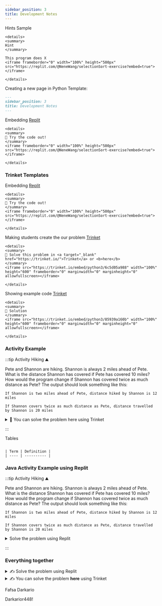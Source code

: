 ```yaml
---
sidebar_position: 3
title: Development Notes
---
```


Hints Sample
```
<details>
<summary>
Hint
</summary>

This program does X
<iframe frameborder="0" width="100%" height="500px" src="https://replit.com/@NeneWang/selectionSort-exercise?embed=true"></iframe>

</details>
```


Creating a new page in Python Template:
```markdown
---
sidebar_position: 3
title: Development Notes
---

```

Embedding [Replit](https://replit.com/~)
```
<details>
<summary>
🧪 Try the code out! 
</summary>
<iframe frameborder="0" width="100%" height="500px" src="https://replit.com/@NeneWang/selectionSort-exercise?embed=true"></iframe>

</details>
```

### Trinket Templates


Embedding [Replit](https://replit.com/~)
```
<details>
<summary>
🧪 Try the code out! 
</summary>
<iframe frameborder="0" width="100%" height="500px" src="https://replit.com/@NeneWang/selectionSort-exercise?embed=true"></iframe>

</details>
```


Making students create the our problem [Trinket](https://trinket.io/)
```
<details>
<summary>
📝 Solve this problem in <a target="_blank" href="https://trinket.io/">Trinket</a> or <b>here</b>
</summary>
<iframe src="https://trinket.io/embed/python3/6c5d05a988" width="100%" height="600" frameborder="0" marginwidth="0" marginheight="0" allowfullscreen></iframe>

</details>
```

Showing example code [Trinket](https://trinket.io/)



```
<details>
<summary>
📒 Solution
</summary>
<iframe src="https://trinket.io/embed/python3/85939a160b" width="100%" height="600" frameborder="0" marginwidth="0" marginheight="0" allowfullscreen></iframe>

</details>
```

### Activity Example
:::tip Activity Hiking ⛰

Pete and Shannon are hiking. Shannon is always 2 miles ahead of Pete. What is the distance Shannon has covered if Pete has covered 10 miles? How would the program change if Shannon has covered twice as much distance as Pete?
The output should look something like this:
```
If Shannon is two miles ahead of Pete, distance hiked by Shannon is 12 miles

If Shannon covers twice as much distance as Pete, distance travelled by Shannon is 20 miles
```

<details>
<summary>
📝 You can solve the problem here using Trinket
</summary>
<iframe src="https://trinket.io/embed/java/6e661a677c" width="100%" height="600" frameborder="0" marginwidth="0" marginheight="0" allowfullscreen></iframe>

</details>


:::




Tables
```

| Term | Definition |
| ---- | ---------- |

```
### Java Activity Example using Replit

:::tip Activity Hiking ⛰

Pete and Shannon are hiking. Shannon is always 2 miles ahead of Pete. What is the distance Shannon has covered if Pete has covered 10 miles? How would the program change if Shannon has covered twice as much distance as Pete?
The output should look something like this:
```
If Shannon is two miles ahead of Pete, distance hiked by Shannon is 12 miles

If Shannon covers twice as much distance as Pete, distance travelled by Shannon is 20 miles
```
<details>
<summary>
Solve the problem using Replit
</summary>
Feel free to use Repl, you can fork from this empty canvas in Repl.it

</details>


:::

### Everything together

<details>
<summary>
✍ Solve the problem using Replit
</summary>
<a href="https://replit.com/@NeneWang/EmptyJavaCanvas#Main.java" >Feel free to use Repl, you can fork from this empty canvas in Repl.it</a>

</details>

<details>
<summary>
✍  You can solve the problem <b>here</b> using Trinket
</summary>
<iframe src="https://trinket.io/embed/java/6e661a677c" width="100%" height="600" frameborder="0" marginwidth="0" marginheight="0" allowfullscreen></iframe>

</details>







Fafsa
Darkario

Darkarior448!